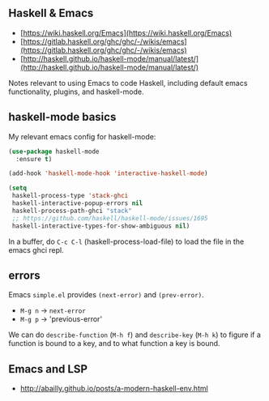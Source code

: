 ## Haskell & Emacs

* [https://wiki.haskell.org/Emacs](https://wiki.haskell.org/Emacs)
* [https://gitlab.haskell.org/ghc/ghc/-/wikis/emacs](https://gitlab.haskell.org/ghc/ghc/-/wikis/emacs)
* [http://haskell.github.io/haskell-mode/manual/latest/](http://haskell.github.io/haskell-mode/manual/latest/)

Notes relevant to using Emacs to code Haskell, including default emacs functionality, plugins, and haskell-mode.

## haskell-mode basics

My relevant emacs config for haskell-mode:

```lisp
(use-package haskell-mode
  :ensure t)

(add-hook 'haskell-mode-hook 'interactive-haskell-mode)

(setq
 haskell-process-type 'stack-ghci
 haskell-interactive-popup-errors nil
 haskell-process-path-ghci "stack"
 ;; https://github.com/haskell/haskell-mode/issues/1695
 haskell-interactive-types-for-show-ambiguous nil)
```

In a buffer, do `C-c C-l` (haskell-process-load-file) to load the file in the emacs ghci repl.

## errors

Emacs `simple.el` provides `(next-error)` and `(prev-error)`.

* `M-g n` → `next-error`
* `M-g p` → 'previous-error'

We can do `describe-function` (`M-h f`) and `describe-key` (`M-h k`) to figure if a function is bound to a key, and to what function a key is bound.

## Emacs and LSP

* http://abailly.github.io/posts/a-modern-haskell-env.html
